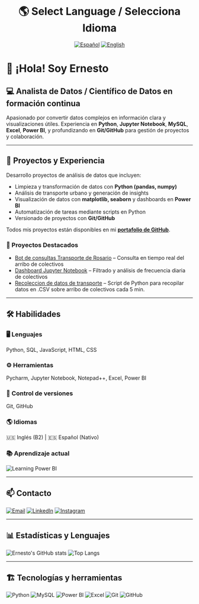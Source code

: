 <div align="center">

# 🌎 Select Language / Selecciona Idioma  

[![Español](https://img.shields.io/badge/🌐-Español-red?style=for-the-badge)](README.md)
[![English](https://img.shields.io/badge/🌐-English-blue?style=for-the-badge)](README_EN.md)

</div>

# 👋 ¡Hola! Soy Ernesto

## 💻 Analista de Datos / Científico de Datos en formación continua

Apasionado por convertir datos complejos en información clara y visualizaciones útiles. Experiencia en **Python**, **Jupyter Notebook**, **MySQL**, **Excel**, **Power BI**, y profundizando en **Git/GitHub** para gestión de proyectos y colaboración.

---

## 🚀 Proyectos y Experiencia
Desarrollo proyectos de análisis de datos que incluyen:  
- Limpieza y transformación de datos con **Python (pandas, numpy)**  
- Análisis de transporte urbano y generación de insights  
- Visualización de datos con **matplotlib, seaborn** y dashboards en **Power BI**  
- Automatización de tareas mediante scripts en Python  
- Versionado de proyectos con **Git/GitHub**

Todos mis proyectos están disponibles en mi **[portafolio de GitHub](https://github.com/ernes2111)**.

### 🌟 Proyectos Destacados
- [Bot de consultas Transporte de Rosario](https://github.com/ernes2111/bot-colectivos-rosario) – Consulta en tiempo real del arribo de colectivos  
- [Dashboard Jupyter Notebook](https://github.com/ernes2111/analisis-colectivos-rosario) – Filtrado y análisis de frecuencia diaria de colectivos   
- [Recoleccion de datos de transporte](https://github.com/ernes2111/log-colectivos-rosario) – Script de Python para recopilar datos en .CSV sobre arribo de colectivos cada 5 min.

---

## 🛠️ Habilidades

### 🖥️ Lenguajes
Python, SQL, JavaScript, HTML, CSS  

### ⚙️ Herramientas
Pycharm, Jupyter Notebook, Notepad++, Excel, Power BI  

### 🔧 Control de versiones
Git, GitHub  

### 🌎 Idiomas
🇺🇸 Inglés (B2) | 🇪🇸 Español (Nativo)

### 📚 Aprendizaje actual
![Learning Power BI](https://img.shields.io/badge/Learning-Power%20BI-yellow?style=for-the-badge&logo=power-bi&logoColor=white)

---

## 📫 Contacto
[![Email](https://img.shields.io/badge/Email-D14836?style=for-the-badge&logo=gmail&logoColor=white)](mailto:ernestoll2111@icloud.com)
[![LinkedIn](https://img.shields.io/badge/LinkedIn-0A66C2?style=for-the-badge&logo=linkedin&logoColor=white)](https://www.linkedin.com/in/ernesto-llampa)
[![Instagram](https://img.shields.io/badge/Instagram-E4405F?style=for-the-badge&logo=instagram&logoColor=white)](https://www.instagram.com/ernes2111)

---

## 📊 Estadísticas y Lenguajes
![Ernesto's GitHub stats](https://github-readme-stats.vercel.app/api?username=ernes2111&show_icons=true&theme=tokyonight)
![Top Langs](https://github-readme-stats.vercel.app/api/top-langs/?username=ernes2111&layout=compact&theme=tokyonight)

---

## 🏗️ Tecnologías y herramientas
![Python](https://img.shields.io/badge/Python-3776AB?style=for-the-badge&logo=python&logoColor=white)
![MySQL](https://img.shields.io/badge/MySQL-4479A1?style=for-the-badge&logo=mysql&logoColor=white)
![Power BI](https://img.shields.io/badge/Power%20BI-F2C80F?style=for-the-badge&logo=power-bi&logoColor=white)
![Excel](https://img.shields.io/badge/Excel-217346?style=for-the-badge&logo=microsoft-excel&logoColor=white)
![Git](https://img.shields.io/badge/Git-F05032?style=for-the-badge&logo=git&logoColor=white)
![GitHub](https://img.shields.io/badge/GitHub-181717?style=for-the-badge&logo=github&logoColor=white)


